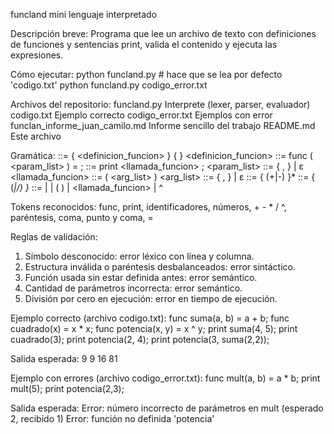 funcland    mini lenguaje interpretado

Descripción breve:
Programa que lee un archivo de texto con definiciones de funciones y sentencias print, valida el contenido y ejecuta las expresiones.

Cómo ejecutar:
python funcland.py                 # hace que se lea  por defecto 'codigo.txt'
python funcland.py codigo_error.txt

Archivos del repositorio:
funcland.py                 Interprete (lexer, parser, evaluador)
codigo.txt                  Ejemplo correcto
codigo_error.txt            Ejemplos con error
funclan_informe_juan_camilo.md  Informe sencillo del trabajo
README.md                   Este archivo

Gramática:
<programa> ::= { <definicion_funcion> } { <print> }
<definicion_funcion> ::= func <id>( <param_list> ) = <expr> ;
<print> ::= print <llamada_funcion> ;
<param_list> ::= <id> { , <id> } | ε
<llamada_funcion> ::= <id>( <arg_list> )
<arg_list> ::= <expr> { , <expr> } | ε
<expr> ::= <term> { (+|-) <term> }*
<term> ::= <factor> { (*|/) <factor> }*
<factor> ::= <number> | <id> | ( <expr> ) | <llamada_funcion> | <factor> ^ <factor>

Tokens reconocidos:
func, print, identificadores, números, + - * / ^, paréntesis, coma, punto y coma, =

Reglas de validación:
1) Símbolo desconocido: error léxico con línea y columna.
2) Estructura inválida o paréntesis desbalanceados: error sintáctico.
3) Función usada sin estar definida antes: error semántico.
4) Cantidad de parámetros incorrecta: error semántico.
5) División por cero en ejecución: error en tiempo de ejecución.

Ejemplo correcto (archivo codigo.txt):
func suma(a, b) = a + b;
func cuadrado(x) = x * x;
func potencia(x, y) = x ^ y;
print suma(4, 5);
print cuadrado(3);
print potencia(2, 4);
print potencia(3, suma(2,2));

Salida esperada:
9
9
16
81

Ejemplo con errores (archivo codigo_error.txt):
func mult(a, b) = a * b;
print mult(5);
print potencia(2,3);

Salida esperada:
Error: número incorrecto de parámetros en mult (esperado 2, recibido 1)
Error: función no definida 'potencia'
